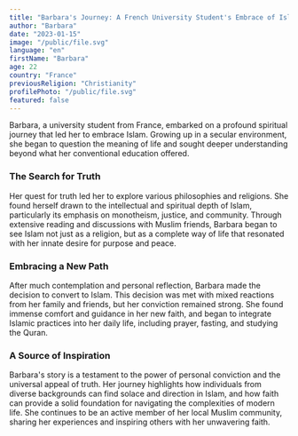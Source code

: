 ```yaml
---
title: "Barbara's Journey: A French University Student's Embrace of Islam"
author: "Barbara"
date: "2023-01-15"
image: "/public/file.svg"
language: "en"
firstName: "Barbara"
age: 22
country: "France"
previousReligion: "Christianity"
profilePhoto: "/public/file.svg"
featured: false
---
```


Barbara, a university student from France, embarked on a profound spiritual journey that led her to embrace Islam. Growing up in a secular environment, she began to question the meaning of life and sought deeper understanding beyond what her conventional education offered.

### The Search for Truth

Her quest for truth led her to explore various philosophies and religions. She found herself drawn to the intellectual and spiritual depth of Islam, particularly its emphasis on monotheism, justice, and community. Through extensive reading and discussions with Muslim friends, Barbara began to see Islam not just as a religion, but as a complete way of life that resonated with her innate desire for purpose and peace.

### Embracing a New Path

After much contemplation and personal reflection, Barbara made the decision to convert to Islam. This decision was met with mixed reactions from her family and friends, but her conviction remained strong. She found immense comfort and guidance in her new faith, and began to integrate Islamic practices into her daily life, including prayer, fasting, and studying the Quran.

### A Source of Inspiration

Barbara's story is a testament to the power of personal conviction and the universal appeal of truth. Her journey highlights how individuals from diverse backgrounds can find solace and direction in Islam, and how faith can provide a solid foundation for navigating the complexities of modern life. She continues to be an active member of her local Muslim community, sharing her experiences and inspiring others with her unwavering faith.